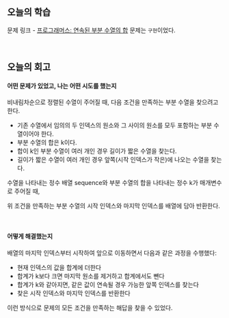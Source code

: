 ## 오늘의 학습
문제 링크 - [프로그래머스: 연속된 부분 수열의 합](https://school.programmers.co.kr/learn/courses/30/lessons/178870)
문제는 `구현`이었다.

<br />

## 오늘의 회고
#### 어떤 문제가 있었고, 나는 어떤 시도를 했는지
비내림차순으로 정렬된 수열이 주어질 때, 다음 조건을 만족하는 부분 수열을 찾으려고 한다.

- 기존 수열에서 임의의 두 인덱스의 원소와 그 사이의 원소를 모두 포함하는 부분 수열이어야 한다.
- 부분 수열의 합은 k이다.
- 합이 k인 부분 수열이 여러 개인 경우 길이가 짧은 수열을 찾는다.
- 길이가 짧은 수열이 여러 개인 경우 앞쪽(시작 인덱스가 작은)에 나오는 수열을 찾는다.

수열을 나타내는 정수 배열 sequence와 부분 수열의 합을 나타내는 정수 k가 매개변수로 주어질 때, 

위 조건을 만족하는 부분 수열의 시작 인덱스와 마지막 인덱스를 배열에 담아 반환한다.

<br />

#### 어떻게 해결했는지
배열의 마지막 인덱스부터 시작하여 앞으로 이동하면서 다음과 같은 과정을 수행했다:

- 현재 인덱스의 값을 합계에 더한다
- 합계가 k보다 크면 마지막 원소를 제거하고 합계에서도 뺀다
- 합계가 k와 같아지면, 같은 값이 연속될 경우 가능한 앞쪽 인덱스를 찾는다
- 찾은 시작 인덱스와 마지막 인덱스를 반환한다

이런 방식으로 문제의 모든 조건을 만족하는 해답을 찾을 수 있었다.
